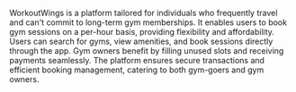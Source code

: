 WorkoutWings is a platform tailored for individuals who frequently travel and can't commit to
long-term gym memberships. It enables users to book gym sessions on a per-hour basis,
providing flexibility and affordability. Users can search for gyms, view amenities, and book
sessions directly through the app. Gym owners benefit by filling unused slots and receiving
payments seamlessly. The platform ensures secure transactions and efficient booking
management, catering to both gym-goers and gym owners.
